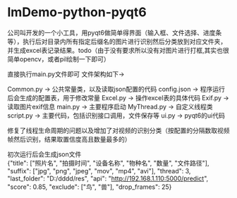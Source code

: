 # lmDemo-python-pyqt6
公司叫开发的一个小工具，用pyqt6做简单得界面（输入框、文件选择、进度条等），执行后对目录内所有指定后缀名的图片进行识别然后分类放到对应文件夹，并生成excel表记录结果。todo（由于没有要求所以没有对图片进行打框,其实也很简单opencv，或者pil绘制一下即可）

直接执行main.py文件即可
文件架构如下->

Common.py -> 公共常量类，以及读取json配置的代码
config.json -> 程序运行后会生成的配置表，用于修改常量
Excel.py -> 操作excel表的具体代码
Exif.py -> 读取图片exif信息
main.py -> 主要程序启动
MyThread.py -> 自定义线程类
script.py -> 主要代码，包括识别接口调用，文件保存等
ui.py -> pyqt6的ui代码

修复了线程生命周期的问题以及增加了对视频的识别分类（按配置的分隔数取视频帧然后识别，结果取置信度高且数量最多的）


初次运行后会生成json文件  
{"title": ["照片名", "拍摄时间", "设备名称", "物种名", "数量", "文件路径"], "suffix": ["jpg", "png", "jpeg", "mov", "mp4", "avi"], "thread": 3, "last_folder": "D:/dddd/res", "api": "http://192.168.1.110:5000/predict", "score": 0.85, "exclude": ["鸟", "兽"], "drop_frames": 25}